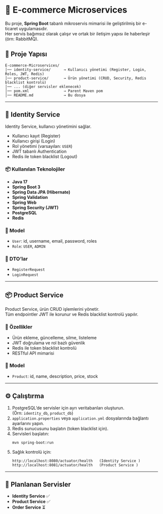 # 🛒 E-commerce Microservices

Bu proje, **Spring Boot** tabanlı mikroservis mimarisi ile geliştirilmiş bir e-ticaret uygulamasıdır.  
Her servis bağımsız olarak çalışır ve ortak bir iletişim yapısı ile haberleşir (örn: RabbitMQ).

## 📂 Proje Yapısı

```plaintext
E-commerce-Microservices/
│── identity-service/      → Kullanıcı yönetimi (Register, Login, Roles, JWT, Redis)
│── product-service/       → Ürün yönetimi (CRUD, Security, Redis blacklist kontrolü)
│── ... (diğer servisler eklenecek)
│── pom.xml                → Parent Maven pom
│── README.md              → Bu dosya
```

---

## 🔑 Identity Service

Identity Service, kullanıcı yönetimini sağlar.
- Kullanıcı kayıt (Register)
- Kullanıcı girişi (Login)
- Rol yönetimi (varsayılan: `USER`)
- JWT tabanlı Authentication
- Redis ile token blacklist (Logout)

### 📦 Kullanılan Teknolojiler
- **Java 17**
- **Spring Boot 3**
- **Spring Data JPA (Hibernate)**
- **Spring Validation**
- **Spring Web**
- **Spring Security (JWT)**
- **PostgreSQL**
- **Redis**

### 📌 Model
- `User`: id, username, email, password, roles
- `Role`: `USER`, `ADMIN`

### 📌 DTO’lar
- `RegisterRequest`
- `LoginRequest`

---

## 📦 Product Service

Product Service, ürün CRUD işlemlerini yönetir.  
Tüm endpointler JWT ile korunur ve Redis blacklist kontrolü yapılır.

### 📌 Özellikler
- Ürün ekleme, güncelleme, silme, listeleme
- JWT doğrulama ve rol bazlı güvenlik
- Redis ile token blacklist kontrolü
- RESTful API mimarisi

### 📌 Model
- `Product`: id, name, description, price, stock

---

## ⚙️ Çalıştırma

1. PostgreSQL’de servisler için ayrı veritabanları oluşturun.  
   (Örn: `identity_db`, `product_db`)
2. `application.properties` veya `application.yml` dosyalarında bağlantı ayarlarını yapın.
3. Redis sunucusunu başlatın (token blacklist için).
4. Servisleri başlatın:
   ```bash
   mvn spring-boot:run
   ```
5. Sağlık kontrolü için:
   ```http
   http://localhost:8080/actuator/health   (Identity Service )
   http://localhost:8081/actuator/health   (Product Service )
   ```

---

## 📌 Planlanan Servisler

- **Identity Service** ✅
- **Product Service** ✅
- **Order Service** ⏳
